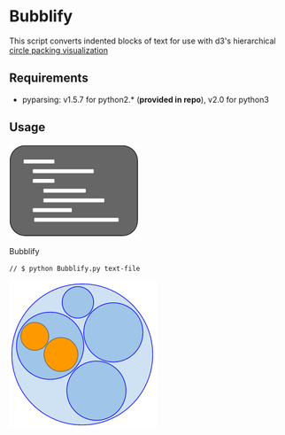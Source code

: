 Bubblify
========

This script converts indented blocks of text for use with d3's hierarchical [circle packing visualization](http://mbostock.github.io/d3/talk/20111116/pack-hierarchy.html)


Requirements
-
* pyparsing: v1.5.7 for python2.\* \(**provided in repo**\), v2.0 for python3



Usage
-
![Write indented text file](text.png "Write indented text file")

Bubblify
```
// $ python Bubblify.py text-file
```

![View in browser](bubbles.png "View in browser")


